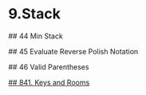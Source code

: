# 9.Stack



\#\# 44 Min Stack

\#\# 45 Evaluate Reverse Polish Notation

\#\# 46 Valid Parentheses

[## 841. Keys and Rooms](/questions/KeysandRooms.md)
